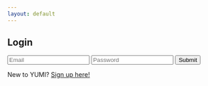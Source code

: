 ```yaml
---
layout: default
---
```


## Login

 <div>
    <input type="text" id="email" name="email" placeholder="Email" required>
    <input type="password" id="password" name="password" placeholder="Password" required>
    <button type="submit" onclick="loginForm()">Submit</button>
</div>

<p>New to YUMI?  <a href="{{site.baseurl}}/signup">Sign up here!</a></p>

<script>
    if (sessionStorage["login"]){
      location.href = "{{site.baseurl}}";
    }

    function loginForm() {
        let email = document.getElementById("email").value;
        let password = document.getElementById("password").value;
        console.log(email);
        data = {email: email, password: password}
        console.log(data);

        fetch(`https://csatri1.tk/authenticate`, {
          method: "POST",
          cache: 'default',
          credentials: 'include',
          headers: {'Content-Type': "application/json"},
          body: JSON.stringify(data)})
          .then((data) => {
            console.log(data);
            if (data.status == 401) {
              alert("Invalid credentials");
            } else {
              alert("You are logged in!");
              sessionStorage.setItem("login", email);
              window.location.href = "{{site.baseurl}}";
            }
          });
      }
</script>